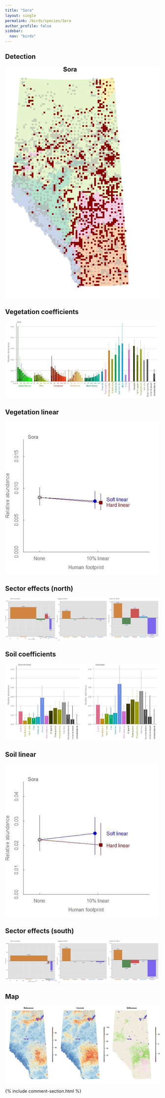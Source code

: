 ```yaml
---
title: "Sora"
layout: single
permalink: /birds/species/Sora
author_profile: false
sidebar:
  nav: "birds"
---
```


<h2>Detection</h2>

![](/assets/images/birds/Sora/det.jpg)

<h2>Vegetation coefficients</h2>

![](/assets/images/birds/Sora/veghf.jpg)

<h2>Vegetation linear</h2>

![](/assets/images/birds/Sora/lin-north.jpg)

<h2>Sector effects (north)</h2>

![](/assets/images/birds/Sora/sector-north.jpg)

<h2>Soil coefficients</h2>

![](/assets/images/birds/Sora/soilhf.jpg)

<h2>Soil linear</h2>

![](/assets/images/birds/Sora/lin-south.jpg)

<h2>Sector effects (south)</h2>

![](/assets/images/birds/Sora/sector-south.jpg)

<h2>Map</h2>

![](/assets/images/birds/Sora/map.jpg)

{% include comment-section.html %}
